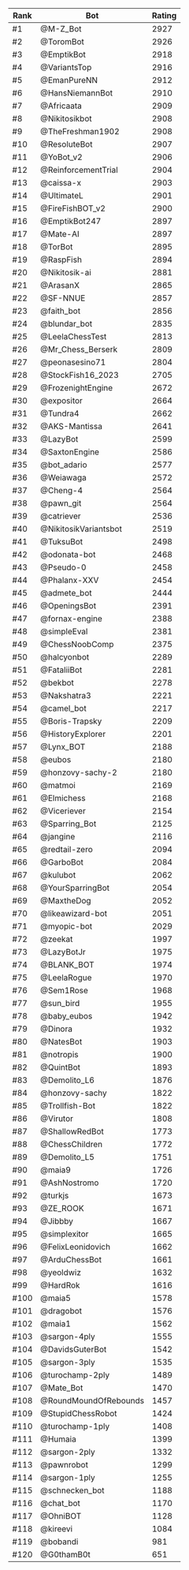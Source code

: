 Rank|Bot|Rating
---|---|---
#1|@M-Z_Bot|2927
#2|@ToromBot|2926
#3|@EmptikBot|2918
#4|@VariantsTop|2916
#5|@EmanPureNN|2912
#6|@HansNiemannBot|2910
#7|@Africaata|2909
#8|@Nikitosikbot|2908
#9|@TheFreshman1902|2908
#10|@ResoluteBot|2907
#11|@YoBot_v2|2906
#12|@ReinforcementTrial|2904
#13|@caissa-x|2903
#14|@UltimateL|2901
#15|@FireFishBOT_v2|2900
#16|@EmptikBot247|2897
#17|@Mate-AI|2897
#18|@TorBot|2895
#19|@RaspFish|2894
#20|@Nikitosik-ai|2881
#21|@ArasanX|2865
#22|@SF-NNUE|2857
#23|@faith_bot|2856
#24|@blundar_bot|2835
#25|@LeelaChessTest|2813
#26|@Mr_Chess_Berserk|2809
#27|@peonasesino71|2804
#28|@StockFish16_2023|2705
#29|@FrozenightEngine|2672
#30|@expositor|2664
#31|@Tundra4|2662
#32|@AKS-Mantissa|2641
#33|@LazyBot|2599
#34|@SaxtonEngine|2586
#35|@bot_adario|2577
#36|@Weiawaga|2572
#37|@Cheng-4|2564
#38|@pawn_git|2564
#39|@catriever|2536
#40|@NikitosikVariantsbot|2519
#41|@TuksuBot|2498
#42|@odonata-bot|2468
#43|@Pseudo-0|2458
#44|@Phalanx-XXV|2454
#45|@admete_bot|2444
#46|@OpeningsBot|2391
#47|@fornax-engine|2388
#48|@simpleEval|2381
#49|@ChessNoobComp|2375
#50|@halcyonbot|2289
#51|@FataliiBot|2281
#52|@bekbot|2278
#53|@Nakshatra3|2221
#54|@camel_bot|2217
#55|@Boris-Trapsky|2209
#56|@HistoryExplorer|2201
#57|@Lynx_BOT|2188
#58|@eubos|2180
#59|@honzovy-sachy-2|2180
#60|@matmoi|2169
#61|@Elmichess|2168
#62|@Viceriever|2154
#63|@Sparring_Bot|2125
#64|@jangine|2116
#65|@redtail-zero|2094
#66|@GarboBot|2084
#67|@kulubot|2062
#68|@YourSparringBot|2054
#69|@MaxtheDog|2052
#70|@likeawizard-bot|2051
#71|@myopic-bot|2029
#72|@zeekat|1997
#73|@LazyBotJr|1975
#74|@BLANK_BOT|1974
#75|@LeelaRogue|1970
#76|@Sem1Rose|1968
#77|@sun_bird|1955
#78|@baby_eubos|1942
#79|@Dinora|1932
#80|@NatesBot|1903
#81|@notropis|1900
#82|@QuintBot|1893
#83|@Demolito_L6|1876
#84|@honzovy-sachy|1822
#85|@Trollfish-Bot|1822
#86|@Virutor|1808
#87|@ShallowRedBot|1773
#88|@ChessChildren|1772
#89|@Demolito_L5|1751
#90|@maia9|1726
#91|@AshNostromo|1720
#92|@turkjs|1673
#93|@ZE_ROOK|1671
#94|@Jibbby|1667
#95|@simplexitor|1665
#96|@FelixLeonidovich|1662
#97|@ArduChessBot|1661
#98|@yeoldwiz|1632
#99|@HardRok|1616
#100|@maia5|1578
#101|@dragobot|1576
#102|@maia1|1562
#103|@sargon-4ply|1555
#104|@DavidsGuterBot|1542
#105|@sargon-3ply|1535
#106|@turochamp-2ply|1489
#107|@Mate_Bot|1470
#108|@RoundMoundOfRebounds|1457
#109|@StupidChessRobot|1424
#110|@turochamp-1ply|1408
#111|@Humaia|1399
#112|@sargon-2ply|1332
#113|@pawnrobot|1299
#114|@sargon-1ply|1255
#115|@schnecken_bot|1188
#116|@chat_bot|1170
#117|@OhniBOT|1128
#118|@kireevi|1084
#119|@bobandi|981
#120|@G0thamB0t|651
